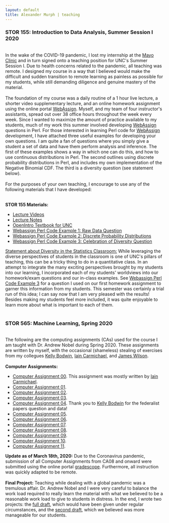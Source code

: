 ```yaml
---
layout: default
title: Alexander Murph | teaching
---
```

<div class="teaching">
    <h3>STOR 155: Introduction to Data Analysis, Summer Session I 2020</h3><br>
    In the wake of the COVID-19 pandemic, I lost my internship at the <a href="https://www.mayoclinic.org/">Mayo Clinic</a> and in turn signed onto a teaching position for UNC's Summer Session I.  Due to health concerns related to the pandemic, all teaching was remote.  I designed my course in a way that I believed would make the difficult and sudden transition to remote learning as painless as possible for my students, while still demanding diligence and genuine mastery of the material.  <br><br>
    The foundation of my course was a daily routine of a 1 hour live lecture, a shorter video supplementary lecture, and an online homework assignment using the online portal <a href="https://www.webassign.net">WebAssign</a>.  Myself, and my team of four instructor's assistants, spread out over 38 office hours throughout the week every week.  Since I wanted to maximize the amount of practice available to my students, much of my work this summer involved developing <a href="https://www.webassign.net">WebAssign</a> questions in Perl.  For those interested in learning Perl code for <a href="https://www.webassign.net">WebAssign</a> development, I have attached three useful examples for developing your own questions.  I am quite a fan of questions where you simply give a student a set of data and have them perform analysis and inference.  The first of these examples shows a way in which one can do this, and how to use continuous distributions in Perl.  The second outlines using discrete probability distributions in Perl, and includes my own implementation of the Negative Binomial CDF.  The third is a diversity question (see statement below). <br><br>
    For the purposes of your own teaching, I encourage to use any of the following materials that I have developed: <br><br>

<strong>STOR 155 Materials:</strong>
<ul>
    <li>
    <a href="https://www.youtube.com/channel/UCCg_CkJFa3iPa50KpXdpzAA?view_as=subscriber">Lecture Videos</a>
  </li>
    <li>
    <a href="https://drive.google.com/drive/folders/1nzJR6PWMwxhsXJUN6t1Z3SeYpHmYgJU_?usp=sharing">Lecture Notes</a>
  </li>
    <li>
    <a href="https://drive.google.com/file/d/0B2lwGKhIFjYYX1pJelpHa0NMUWM/view">OpenIntro Textbook for UNC</a>
  </li>
    <li>
    <a id="raw-url" href="https://raw.githubusercontent.com/sirmurphalot/sirmurphalot.github.io/master/_assignments/Perl1.txt">Webassign Perl Code Example 1: Raw Data Question</a>
  </li>
    <li>
    <a id="raw-url" href="https://raw.githubusercontent.com/sirmurphalot/sirmurphalot.github.io/master/_assignments/Perl2.txt">Webassign Perl Code Example 2: Discrete Probability Distributions</a>
  </li>
    <li>
    <a id="raw-url" href="https://raw.githubusercontent.com/sirmurphalot/sirmurphalot.github.io/master/_assignments/Perl3.txt">Webassign Perl Code Example 3: Celebration of Diversity Question</a>
  </li>
    </ul>
    <u>Statement about Diversity in the Statistics Classroom:</u> While leveraging the diverse perspectives of students in the classroom is one of UNC's pillars of teaching, this can be a tricky thing to do in a quantitative class.  In an attempt to integrate the many exciting perspectives brought by my students into our learning, I incorporated each of my students' worldviews into our homework/exam questions and our in-class examples.  See <a id="raw-url" href="https://raw.githubusercontent.com/sirmurphalot/sirmurphalot.github.io/master/_assignments/Perl1.txt">Webassign Perl Code Example 3</a> for a question I used on our first homework assignment to garner this information from my students.  This semester was certainly a trial run of this idea; I can say now that I am very pleased with the results!  Besides making my students feel more included, it was quite enjoyable to learn more about what is important to each of them.
    <br>
    <br>
<h3>STOR 565: Machine Learning, Spring 2020</h3><br>
    The following are the computing assignments (CAs) used for the course I am taught with Dr. Andrew Nobel during Spring 2020.  These assignments are written by myself, with the occasional (shameless) stealing of exercises from my collegues <a href="https://www.kelly-bodwin.com/">Kelly Bodwin</a>,  <a href="https://idc9.github.io/">Iain Carmichael</a>, and <a href="http://jdwilson-statistics.com/">James Wilson</a>.<br>
    <br>
    <strong>Computer Assignments:</strong>
<ul>
    <li>
    <a id="raw-url" href="https://raw.githubusercontent.com/sirmurphalot/sirmurphalot.github.io/master/_assignments/CA00.zip">Computer Assignment 00</a>.  This assignment was mostly written by <a href="https://idc9.github.io/">Iain Carmichael</a>.
  </li>
  <li>
    <a id="raw-url" href="https://raw.githubusercontent.com/sirmurphalot/sirmurphalot.github.io/master/_assignments/CA01.zip">Computer Assignment 01</a>.
  </li>
  <li>
    <a id="raw-url" href="https://raw.githubusercontent.com/sirmurphalot/sirmurphalot.github.io/master/_assignments/CA02.zip">Computer Assignment 02</a>.
  </li>
    <li>
    <a id="raw-url" href="https://raw.githubusercontent.com/sirmurphalot/sirmurphalot.github.io/master/_assignments/CA03.zip">Computer Assignment 03</a>.
  </li>
    <li>
    <a id="raw-url" href="https://raw.githubusercontent.com/sirmurphalot/sirmurphalot.github.io/master/_assignments/CA04.zip">Computer Assignment 04</a>.  Thank you to <a href="https://www.kelly-bodwin.com/">Kelly Bodwin</a> for the federalist papers question and data!
  </li>
    <li>
    <a id="raw-url" href="https://raw.githubusercontent.com/sirmurphalot/sirmurphalot.github.io/master/_assignments/CA05.zip">Computer Assignment 05</a>.
  </li>
    <li>
    <a id="raw-url" href="https://raw.githubusercontent.com/sirmurphalot/sirmurphalot.github.io/master/_assignments/CA06.zip">Computer Assignment 06</a>.
  </li>
    <li>
    <a id="raw-url" href="https://raw.githubusercontent.com/sirmurphalot/sirmurphalot.github.io/master/_assignments/CA07.zip">Computer Assignment 07</a>.
  </li>
    <li>
    <a id="raw-url" href="https://raw.githubusercontent.com/sirmurphalot/sirmurphalot.github.io/master/_assignments/CA08.zip">Computer Assignment 08</a>.
  </li>
    <li>
    <a id="raw-url" href="https://raw.githubusercontent.com/sirmurphalot/sirmurphalot.github.io/master/_assignments/CA09.zip">Computer Assignment 09</a>.
  </li>
    <li>
    <a id="raw-url" href="https://raw.githubusercontent.com/sirmurphalot/sirmurphalot.github.io/master/_assignments/CA10.zip">Computer Assignment 10</a>.
  </li>
    <li>
    <a id="raw-url" href="https://raw.githubusercontent.com/sirmurphalot/sirmurphalot.github.io/master/_assignments/CA11.zip">Computer Assignment 11</a>.
  </li>
  </ul>
<b>Update as of March 18th, 2020:</b>
    Due to the Coronavirus pandemic, submission of all Computer Assignments from CA08 and onward were submitted using the online portal <a href="https://www.gradescope.com/">gradescope</a>.  Furthermore, all instruction was quickly adapted to be remote.
<br>
<br>  
<b>Final Project:</b>
    Teaching while dealing with a global pandemic was a tremulous affair.  Dr. Andrew Nobel and I were very careful to balance the work load required to really learn the material with what we believed to be a reasonable work load to give to students in distress.  In the end, I wrote two projects: the <a id="raw-url" href="https://raw.githubusercontent.com/sirmurphalot/sirmurphalot.github.io/master/_assignments/Final_Project_Original.pdf">full draft</a>, which would have been given under regular circumstances, and the <a id="raw-url" href="https://raw.githubusercontent.com/sirmurphalot/sirmurphalot.github.io/master/_assignments/Final_Project_Updated.pdf">second draft</a>, which we believed was more manageable for our students.
<br>
<!--
<h3>Peer-reviewed Conferences</h3>
<ul>
  <li>
    <a href="https://scholar.google.com/citations?user=nPuXokoAAAAJ&hl=en">Mining Approximate Acyclic Schemes from Relations Abstract</a><br>
    Batya Kenig, Pranay Mundra, Guna Prasaad, Babak Salimi, Dan Suciu<br>
    <i>To appear in SIGMOD 2020</i>
  </li>
  <br>
  <li>
    <a href="https://arxiv.org/pdf/1803.11328.pdf">Scaling Ordered Stream Processing on Shared-Memory Multicores</a><br>
    Guna Prasaad, G. Ramalingam, Kaushik Rajan<br>
    <i> Proc. BIRTE 2019 (VLDB Workshop)</i> 
  </li>
  <br>
  <li>
    <a href="{{site.url}}assets/faster-cpr-sigmod19.pdf">Concurrent Prefix Recovery: Performing CPR on a Database</a><br>
    Guna Prasaad, Badrish Chandramouli, Donald Kossman<br>
    <i>Proc. SIGMOD 2019</i> <b> (Best of SIGMOD 2019) </b> <br>
  </li>
  <br>
  <li>
    <a href="https://dl.acm.org/citation.cfm?id=3275564">FASTER: An Embedded Concurrent Key-Value Store for State Management</a><br>
    Badrish Chandramouli, Guna Prasaad, Donald Kossmann, Justin Levandoski, James Hunter, Mike Barnett <br>
    <i> Proc. VLDB 2018 (Demo) </i> <br>
  </li>
  <br>
  <li>
    <a href="https://dl.acm.org/citation.cfm?id=3196898">FASTER: A Concurrent Key-Value Store with In-Place Updates</a><br>
    Badrish Chandramouli, Guna Prasaad, Donald Kossmann, Justin Levandoski, James Hunter, Mike Barnett <br>
    <i> Proc. SIGMOD 2018 </i> <br>
  </li>
  <br>
  <li>
  <a href="http://rd.springer.com/chapter/10.1007%2F978-3-319-18117-2_16">Automated Linguistic Personalization of Targeted Marketing Messages Mining User-generated Text on Social Media</a> <br>
    Rishiraj Saha Roy, Aishwarya Padmakumar, Guna Prasaad Jeganthan, Ponnurangam Kumaraguru <br>
  <i>Proc. CICLing 2015, Springer LNCS</i> <b>(Best Paper)</b> <br>
  </li>
</ul>
<br>
  <h3>Patents</h3>
<ul>
  <li>
    <a href="https://www.microsoft.com/en-us/research/project/faster/">FASTER Key-Value Store System</a><br>
    Badrish Chandramouli, Guna Prasaad, Donald Kossmann, Justin Levandoski, James Hunter, Mike Barnett <br>
    <i> USPTO Appl. No. 15/917,352, filed on 9 Mar 2018</i>
  </li>
  <br>
  <li>
  <a href="http://www.freepatentsonline.com/y2016/0171560.html">Linguistic Personalization of Messages for Targeted Campaigns</a> <br>
    Rishiraj Saha Roy, Guna Prasaad Jeganathan, Aishwarya Padmakumar, Ponnurangam Kumaraguru <br>
  <i>USPTO Appl. No. 14/566,181, filed on 10 Dec 2014</i>
  </li>
</ul>
-->
</div>
